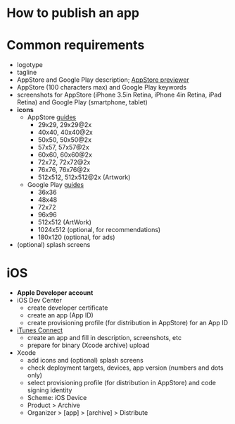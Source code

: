 How to publish an app
============

# Common requirements

* logotype
* tagline
* AppStore and Google Play description; [AppStore previewer](http://bjango.com/articles/appstoredescriptionpreviewer/)
* AppStore (100 characters max) and Google Play keywords
* screenshots for AppStore (iPhone 3.5in Retina, iPhone 4in Retina, iPad Retina) and Google Play (smartphone, tablet)
* __icons__
  - AppStore [guides](https://developer.apple.com/library/ios/documentation/userexperience/conceptual/mobilehig/IconMatrix.html)
    - 29x29, 29x29@2x
    - 40x40, 40x40@2x
    - 50x50, 50x50@2x
    - 57x57, 57x57@2x
    - 60x60, 60x60@2x
    - 72x72, 72x72@2x
    - 76x76, 76x76@2x
    - 512x512, 512x512@2x (Artwork)
  - Google Play [guides](https://support.google.com/googleplay/android-developer/answer/1078870?hl=en)
    - 36x36
    - 48x48
    - 72x72
    - 96x96
    - 512x512 (ArtWork)
    - 1024x512 (optional, for recommendations)
    - 180х120 (optional, for ads)
* (optional) splash screens


# iOS

* __Apple Developer account__
* iOS Dev Center
  * create developer certificate
  * create an app (App ID)
  * create provisioning profile (for distribution in AppStore) for an App ID
* [iTunes Connect](https://itunesconnect.apple.com/)
  * create an app and fill in description, screenshots, etc
  * prepare for binary (Xcode archive) upload
* Xcode
  * add icons and (optional) splash screens
  * check deployment targets, devices, app version (numbers and dots only)
  * select provisioning profile (for distribution in AppStore) and code signing identity
  * Scheme: iOS Device
  * Product > Archive
  * Organizer > [app] > [archive] > Distribute
